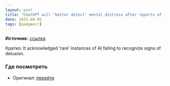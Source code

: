```yaml
---
layout: post
title: "ChatGPT will ‘better detect’ mental distress after reports of it feeding people&#8217;s delusions"
date: 2025-08-05
tags: [дайджест]
---
```


**Источник:** [ссылка](https://www.theverge.com/news/718407/openai-chatgpt-mental-health-guardrails-break-reminders)

Кратко: It acknowledged ‘rare’ instances of AI failing to recognize signs of delusion. 

### Где посмотреть
- Оригинал: [перейти]({link})
